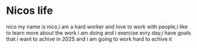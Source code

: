 # Nicos life
<html>
<head>nico</head>
<body>
my name is nico,i am a hard worker and love to work with people,i like to learn more about the work i am doing and i exercise evry day,i have goals that i want to achive in 2025 and i am going to work hard to achive it


</body>
</html>
